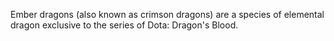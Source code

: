 
Ember dragons (also known as crimson dragons) are a species of elemental dragon exclusive to the series of Dota: Dragon's Blood.

